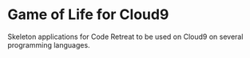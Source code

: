 Game of Life for Cloud9
=======================

Skeleton applications for Code Retreat to be used on Cloud9 on several
programming languages.
